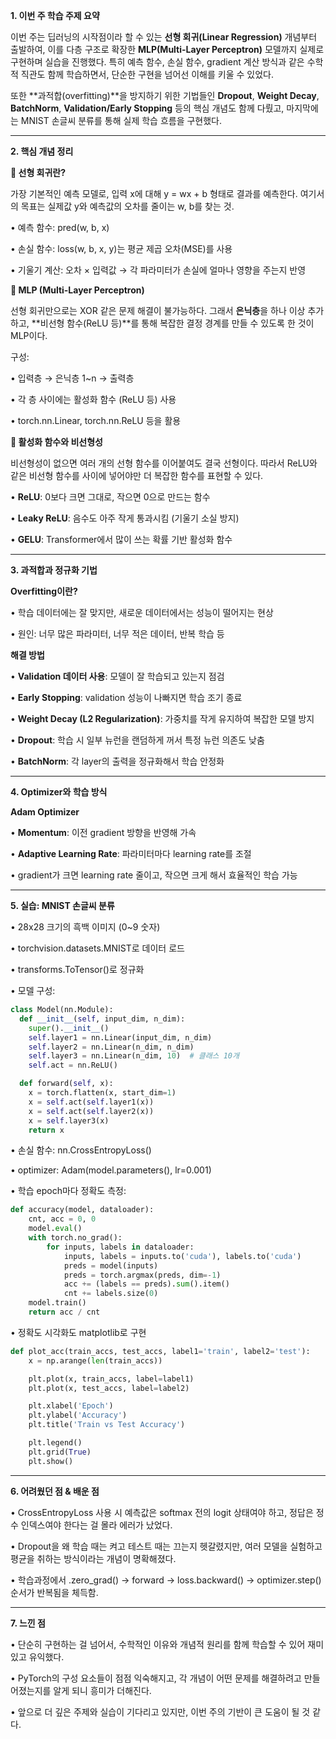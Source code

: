 **1\. 이번 주 학습 주제 요약**

이번 주는 딥러닝의 시작점이라 할 수 있는 **선형 회귀(Linear Regression)** 개념부터 출발하여, 이를 다층 구조로 확장한 **MLP(Multi-Layer Perceptron)** 모델까지 실제로 구현하며 실습을 진행했다. 특히 예측 함수, 손실 함수, gradient 계산 방식과 같은 수학적 직관도 함께 학습하면서, 단순한 구현을 넘어선 이해를 키울 수 있었다.

또한 **과적합(overfitting)**을 방지하기 위한 기법들인 **Dropout**, **Weight Decay**, **BatchNorm**, **Validation/Early Stopping** 등의 핵심 개념도 함께 다뤘고, 마지막에는 MNIST 손글씨 분류를 통해 실제 학습 흐름을 구현했다.

---

**2\. 핵심 개념 정리**

**🔹 선형 회귀란?**

가장 기본적인 예측 모델로, 입력 x에 대해 y = wx + b 형태로 결과를 예측한다. 여기서의 목표는 실제값 y와 예측값의 오차를 줄이는 w, b를 찾는 것.

• 예측 함수: pred(w, b, x)

• 손실 함수: loss(w, b, x, y)는 평균 제곱 오차(MSE)를 사용

• 기울기 계산: 오차 × 입력값 → 각 파라미터가 손실에 얼마나 영향을 주는지 반영

**🔹 MLP (Multi-Layer Perceptron)**

선형 회귀만으로는 XOR 같은 문제 해결이 불가능하다. 그래서 **은닉층**을 하나 이상 추가하고, **비선형 함수(ReLU 등)**를 통해 복잡한 결정 경계를 만들 수 있도록 한 것이 MLP이다.

구성:

• 입력층 → 은닉층 1~n → 출력층

• 각 층 사이에는 활성화 함수 (ReLU 등) 사용

• torch.nn.Linear, torch.nn.ReLU 등을 활용

**🔹 활성화 함수와 비선형성**

비선형성이 없으면 여러 개의 선형 함수를 이어붙여도 결국 선형이다. 따라서 ReLU와 같은 비선형 함수를 사이에 넣어야만 더 복잡한 함수를 표현할 수 있다.

• **ReLU**: 0보다 크면 그대로, 작으면 0으로 만드는 함수

• **Leaky ReLU**: 음수도 아주 작게 통과시킴 (기울기 소실 방지)

• **GELU**: Transformer에서 많이 쓰는 확률 기반 활성화 함수

---

**3\. 과적합과 정규화 기법**

**Overfitting이란?**

• 학습 데이터에는 잘 맞지만, 새로운 데이터에서는 성능이 떨어지는 현상

• 원인: 너무 많은 파라미터, 너무 적은 데이터, 반복 학습 등

**해결 방법**

• **Validation 데이터 사용**: 모델이 잘 학습되고 있는지 점검

• **Early Stopping**: validation 성능이 나빠지면 학습 조기 종료

• **Weight Decay (L2 Regularization)**: 가중치를 작게 유지하여 복잡한 모델 방지

• **Dropout**: 학습 시 일부 뉴런을 랜덤하게 꺼서 특정 뉴런 의존도 낮춤

• **BatchNorm**: 각 layer의 출력을 정규화해서 학습 안정화

---

**4\. Optimizer와 학습 방식**

**Adam Optimizer**

• **Momentum**: 이전 gradient 방향을 반영해 가속

• **Adaptive Learning Rate**: 파라미터마다 learning rate를 조절

• gradient가 크면 learning rate 줄이고, 작으면 크게 해서 효율적인 학습 가능

---

**5\. 실습: MNIST 손글씨 분류**

• 28x28 크기의 흑백 이미지 (0~9 숫자)

• torchvision.datasets.MNIST로 데이터 로드

• transforms.ToTensor()로 정규화

• 모델 구성:

```python
class Model(nn.Module):
  def __init__(self, input_dim, n_dim):
    super().__init__()
    self.layer1 = nn.Linear(input_dim, n_dim)
    self.layer2 = nn.Linear(n_dim, n_dim)
    self.layer3 = nn.Linear(n_dim, 10)  # 클래스 10개
    self.act = nn.ReLU()

  def forward(self, x):
    x = torch.flatten(x, start_dim=1)
    x = self.act(self.layer1(x))
    x = self.act(self.layer2(x))
    x = self.layer3(x)
    return x
```

• 손실 함수: nn.CrossEntropyLoss()

• optimizer: Adam(model.parameters(), lr=0.001)

• 학습 epoch마다 정확도 측정:

```python
def accuracy(model, dataloader):
    cnt, acc = 0, 0
    model.eval()
    with torch.no_grad():
        for inputs, labels in dataloader:
            inputs, labels = inputs.to('cuda'), labels.to('cuda')
            preds = model(inputs)
            preds = torch.argmax(preds, dim=-1)
            acc += (labels == preds).sum().item()
            cnt += labels.size(0)
    model.train()
    return acc / cnt
```

• 정확도 시각화도 matplotlib로 구현

```python
def plot_acc(train_accs, test_accs, label1='train', label2='test'):
    x = np.arange(len(train_accs))

    plt.plot(x, train_accs, label=label1)
    plt.plot(x, test_accs, label=label2)

    plt.xlabel('Epoch')
    plt.ylabel('Accuracy')
    plt.title('Train vs Test Accuracy')

    plt.legend()
    plt.grid(True)
    plt.show()
```

---

**6\. 어려웠던 점 & 배운 점**

• CrossEntropyLoss 사용 시 예측값은 softmax 전의 logit 상태여야 하고, 정답은 정수 인덱스여야 한다는 걸 몰라 에러가 났었다.

• Dropout을 왜 학습 때는 켜고 테스트 때는 끄는지 헷갈렸지만, 여러 모델을 실험하고 평균을 취하는 방식이라는 개념이 명확해졌다.

• 학습과정에서 .zero\_grad() → forward → loss.backward() → optimizer.step() 순서가 반복됨을 체득함.

---

**7\. 느낀 점**

• 단순히 구현하는 걸 넘어서, 수학적인 이유와 개념적 원리를 함께 학습할 수 있어 재미있고 유익했다.

• PyTorch의 구성 요소들이 점점 익숙해지고, 각 개념이 어떤 문제를 해결하려고 만들어졌는지를 알게 되니 흥미가 더해진다.

• 앞으로 더 깊은 주제와 실습이 기다리고 있지만, 이번 주의 기반이 큰 도움이 될 것 같다.
